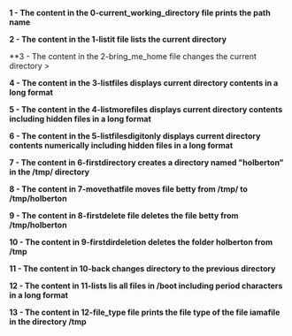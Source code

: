 **1 - The content in the 0-current_working_directory file prints the path name**
>
**2 - The content in the 1-listit file  lists the current directory**
>
**3 - The content in the 2-bring_me_home file changes the current directory >
>
**4 - The content in the 3-listfiles displays current directory contents in a long format**
>
**5 - The content in the 4-listmorefiles displays current directory contents including hidden files  in a long format**
>
**6 - The content in the 5-listfilesdigitonly displays current directory contents numerically including hidden files in a long format**
>
**7 - The content in 6-firstdirectory creates a directory named "holberton" in the /tmp/ directory**
>
**8 - The content in 7-movethatfile moves file betty from /tmp/ to /tmp/holberton**

>
**9 - The content in 8-firstdelete file deletes the file betty from /tmp/holberton**

>
**10 - The content in 9-firstdirdeletion deletes the folder holberton from /tmp**

>
**11 - The content in 10-back changes directory to the previous directory**

>
**12 - The content in 11-lists lis all files in /boot including period characters in a long format**

>
**13 - The content in 12-file_type file prints the file type of the file iamafile in the directory /tmp**
